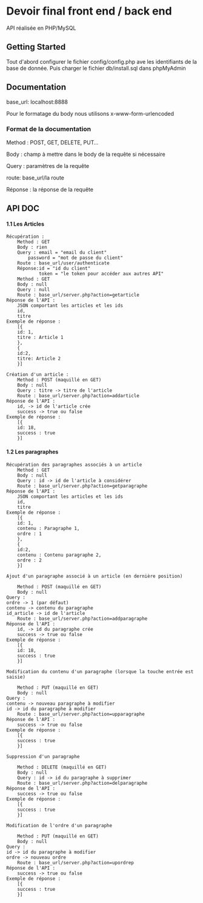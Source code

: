 # Devoir final front end / back end

API réalisée en PHP/MySQL 

## Getting Started

Tout d'abord configurer le fichier config/config.php ave les identifiants de la base de donnée.
Puis charger le fichier db/install.sql dans phpMyAdmin

## Documentation

base_url: localhost:8888

Pour le formatage du body nous utilisons x-www-form-urlencoded

### Format de la documentation

Method : POST, GET, DELETE, PUT…

Body : champ à mettre dans le body de la requête si nécessaire

Query : paramètres de la requête

route: base_url/la route

Réponse : la réponse de la requête

## API DOC

#### 1.1	Les Articles

    Récupération :
    	Method : GET
		Body : rien
		Query : email = "email du client"
	    	password = "mot de passe du client"
		Route : base_url/user/authenticate
		Réponse:id = "id du client"
	    		token = "le token pour accéder aux autres API"
        Method : GET
        Body : null
        Query : null
        Route : base_url/server.php?action=getarticle
    Réponse de l'API : 
        JSON comportant les articles et les ids
        id,
        titre
    Exemple de réponse : 
        [{
        id: 1,
        titre : Article 1
        },
        {
        id:2,
        titre: Article 2
        }]

    Création d'un article :
        Method : POST (maquillé en GET)
        Body : null
        Query : titre -> titre de l'article
        Route : base_url/server.php?action=addarticle
    Réponse de l'API : 
        id, -> id de l'article crée
        success -> true ou false
    Exemple de réponse : 
        [{
        id: 18,
        success : true
        }]

#### 1.2 Les paragraphes

    Récupération des paragraphes associés à un article
        Method : GET
        Body : null
        Query : id -> id de l'article à considérer
        Route : base_url/server.php?action=getparagraphe
    Réponse de l'API : 
        JSON comportant les articles et les ids
        id,
        titre
    Exemple de réponse : 
        [{
        id: 1,
        contenu : Paragraphe 1,
        ordre : 1
        },
        {
        id:2,
        contenu : Contenu paragraphe 2,
        ordre : 2
        }]

    Ajout d'un paragraphe associé à un article (en dernière position)

        Method : POST (maquillé en GET)
        Body : null
    Query : 
    ordre -> 1 (par défaut)
    contenu -> contenu du paragraphe
    id_article -> id de l'article
        Route : base_url/server.php?action=addparagraphe
    Réponse de l'API : 
        id, -> id du paragraphe crée
        success -> true ou false
    Exemple de réponse : 
        [{
        id: 18,
        success : true
        }]

    Modification du contenu d'un paragraphe (lorsque la touche entrée est saisie)

        Method : PUT (maquillé en GET)
        Body : null
    Query : 
    contenu -> nouveau paragraphe à modifier
    id -> id du paragraphe à modifier
        Route : base_url/server.php?action=upparagraphe
    Réponse de l'API : 
        success -> true ou false
    Exemple de réponse : 
        [{
        success : true
        }]

    Suppression d'un paragraphe

        Method : DELETE (maquillé en GET)
        Body : null
        Query : id -> id du paragraphe à supprimer
        Route : base_url/server.php?action=delparagraphe
    Réponse de l'API : 
        success -> true ou false
    Exemple de réponse : 
        [{
        success : true
        }]

    Modification de l'ordre d'un paragraphe

        Method : PUT (maquillé en GET)
        Body : null
    Query : 
    id -> id du paragraphe à modifier
    ordre -> nouveau ordre
        Route : base_url/server.php?action=upordrep
    Réponse de l'API : 
        success -> true ou false
    Exemple de réponse : 
        [{
        success : true
        }] 
